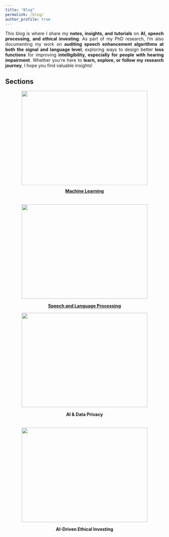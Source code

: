 ```yaml
---
title: "Blog"
permalink: /blog/
author_profile: true
---
```


<p style="text-align: justify;">
This blog is where I share my <strong>notes, insights, and tutorials</strong> on <strong>AI, speech processing, and ethical investing</strong>. 
As part of my PhD research, I’m also documenting my work on <strong>auditing speech enhancement algorithms at both the signal and language level</strong>, 
exploring ways to design better <strong>loss functions</strong> for improving <strong>intelligibility, especially for people with hearing impairment</strong>. 
Whether you're here to <strong>learn, explore, or follow my research journey</strong>, I hope you find valuable insights!
</p>

## Sections

<style>
    .hover-shadow:hover {
        box-shadow: 0 0 15px rgba(0, 0, 0, 0.5); /* Shadow for the container */
    }
</style>

<div style="display: flex; flex-wrap: wrap; gap: 20px;">
    <div style="text-align: center; flex: 1;" class="hover-shadow">
        <a href="#">
            <img src="{{ site.baseurl }}/files/blog/machine-learning.png" width="400px" height="300px">
            <p style="margin-top: 10px;"><strong>Machine Learning</strong></p>
        </a>
    </div>
    <div style="text-align: center; flex: 1;" class="hover-shadow">
        <a href="{{ site.baseurl }}/blog/speech-and-language-processing">
            <img src="{{ site.baseurl }}/files/blog/speech-and-language-processing-.jpg" width="400px" height="300px">
            <p><strong>Speech and Language Processing</strong></p>
        </a>
    </div>
</div>

<div style="display: flex; flex-wrap: wrap; gap: 20px;">

  <div style="text-align: center; flex: 1;">
    <img src="{{ site.baseurl }}/files/blog/ai-and-data-privacy.png" width="400px" height="300px">
    <p><strong>AI & Data Privacy</strong></p>
  </div>

  <div style="text-align: center; flex: 1;">
    <img src="{{ site.baseurl }}/files/blog/ai-driven-ethical-investing.jpg" width="400px" height="300px">
    <p><strong>AI-Driven Ethical Investing</strong></p>
  </div>

</div>
